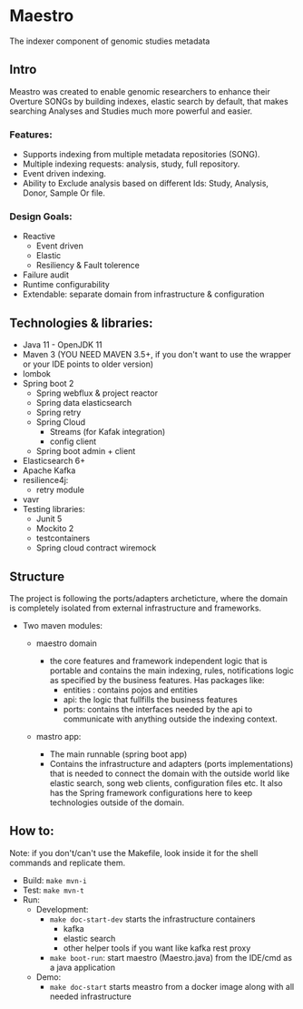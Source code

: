 # Maestro

The indexer component of genomic studies metadata

## Intro
Meastro was created to enable genomic researchers to enhance their Overture SONGs by building indexes, elastic search
by default, that makes searching Analyses and Studies much more powerful and easier.


### Features:
- Supports indexing from multiple metadata repositories (SONG).
- Multiple indexing requests: analysis, study, full repository.
- Event driven indexing.
- Ability to Exclude analysis based on different Ids: Study, Analysis, Donor, Sample Or file.

### Design Goals:
- Reactive
    - Event driven
    - Elastic
    - Resiliency & Fault tolerence
- Failure audit
- Runtime configurability
- Extendable: separate domain from infrastructure & configuration

## Technologies & libraries:
- Java 11 - OpenJDK 11
- Maven 3 (YOU NEED MAVEN 3.5+, if you don't want to use the wrapper or your IDE points to older version)
- lombok
- Spring boot 2
    - Spring webflux & project reactor
    - Spring data elasticsearch
    - Spring retry
    - Spring Cloud
        - Streams (for Kafak integration)
        - config client
    - Spring boot admin + client
- Elasticsearch 6+
- Apache Kafka
- resilience4j:
    - retry module
- vavr 
- Testing libraries:
    - Junit 5
    - Mockito 2
    - testcontainers
    - Spring cloud contract wiremock

## Structure
The project is following the ports/adapters archeticture, where the domain is completely isolated from external infrastructure
and frameworks.
- Two maven modules:
    - maestro domain
      - the core features and framework independent logic that is portable and contains the main indexing, rules, notifications
      logic as specified by the business features. Has packages like:
          - entities : contains pojos and entities
          - api: the logic that fullfills the business features
          - ports: contains the interfaces needed by the api to communicate with anything outside the indexing context.

    - mastro app:
       - The main runnable (spring boot app)
       - Contains the infrastructure and adapters (ports implementations) that is needed to connect the domain
         with the outside world like elastic search, song web clients, configuration files etc.
         It also has the Spring framework configurations here to keep technologies outside of the domain.

## How to:
Note: if you don't/can't use the Makefile, look inside it for the shell commands and replicate them.
- Build: `make mvn-i`
- Test: `make mvn-t`
- Run:
    - Development:
        - `make doc-start-dev` starts the infrastructure containers
            - kafka
            - elastic search
            - other helper tools if you want like kafka rest proxy
        - `make boot-run`: start maestro (Maestro.java) from the IDE/cmd as a java application
    - Demo:
        - `make doc-start` starts meastro from a docker image along with all needed infrastructure


